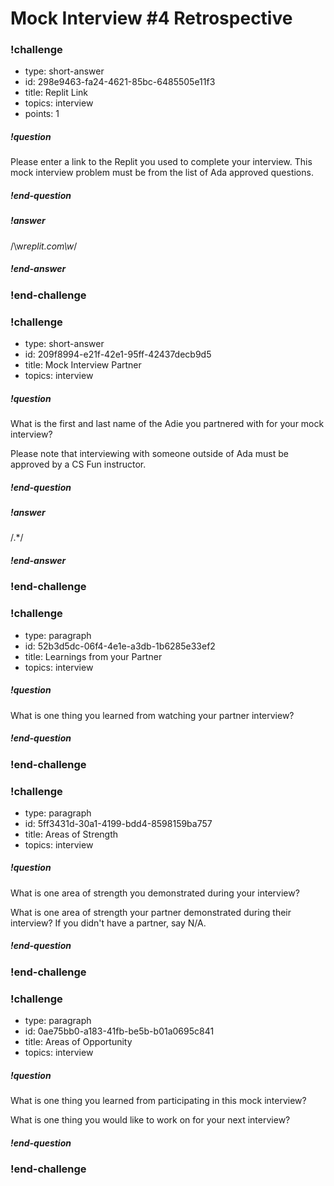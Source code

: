 # Mock Interview #4 Retrospective

<!-- Question 1 -->
<!-- prettier-ignore-start -->
### !challenge
* type: short-answer
* id: 298e9463-fa24-4621-85bc-6485505e11f3
* title: Replit Link
* topics: interview
* points: 1
##### !question

Please enter a link to the Replit you used to complete your interview. This mock interview problem must be from the list of Ada approved questions.

##### !end-question
##### !answer

/\w*replit\.com\w*/

##### !end-answer
### !end-challenge

<!-- Question 2 -->
### !challenge
* type: short-answer
* id: 209f8994-e21f-42e1-95ff-42437decb9d5
* title: Mock Interview Partner
* topics: interview
##### !question

What is the first and last name of the Adie you partnered with for your mock interview? 

Please note that interviewing with someone outside of Ada must be approved by a CS Fun instructor.

##### !end-question

##### !answer

/.*/

##### !end-answer
### !end-challenge

<!-- Question 3 -->
### !challenge
* type: paragraph
* id: 52b3d5dc-06f4-4e1e-a3db-1b6285e33ef2
* title: Learnings from your Partner
* topics: interview
##### !question

What is one thing you learned from watching your partner interview?

##### !end-question
### !end-challenge

<!-- Question 4 -->
### !challenge
* type: paragraph
* id: 5ff3431d-30a1-4199-bdd4-8598159ba757
* title: Areas of Strength
* topics: interview
##### !question

What is one area of strength you demonstrated during your interview?

What is one area of strength your partner demonstrated during their interview? If you didn't have a partner, say N/A.

##### !end-question
### !end-challenge

<!-- Question 5 -->
### !challenge
* type: paragraph
* id: 0ae75bb0-a183-41fb-be5b-b01a0695c841
* title: Areas of Opportunity
* topics: interview
##### !question

What is one thing you learned from participating in this mock interview?

What is one thing you would like to work on for your next interview?

##### !end-question
### !end-challenge